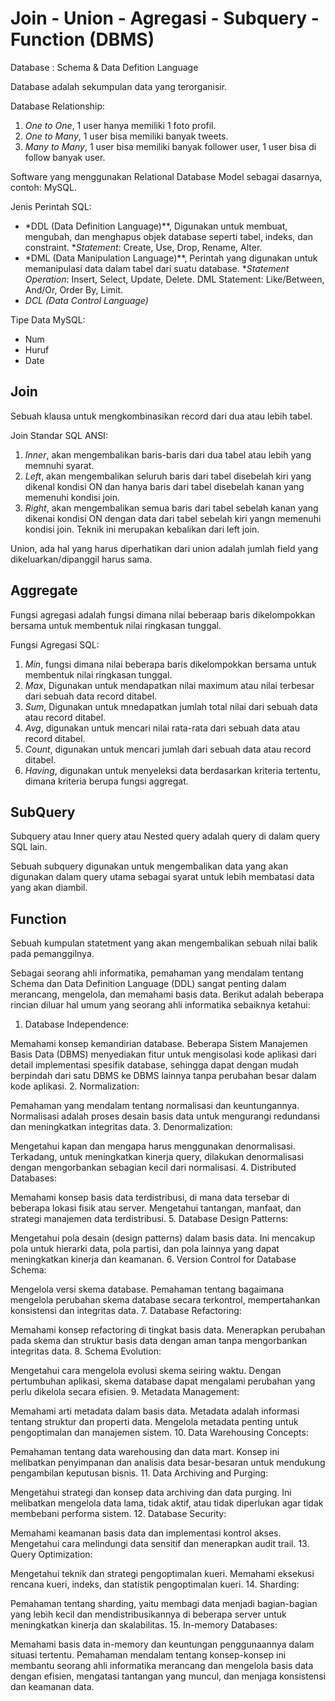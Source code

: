 # Join - Union - Agregasi - Subquery - Function (DBMS)

Database : Schema & Data Defition Language

Database adalah sekumpulan data yang terorganisir.

Database Relationship:
1. *One to One*, 1 user hanya memiliki 1 foto profil.
2. *One to Many*, 1 user bisa memiliki banyak tweets.
3. *Many to Many*, 1 user bisa memiliki banyak follower user, 1 user bisa di follow banyak user.

Software yang menggunakan Relational Database Model sebagai dasarnya, contoh: MySQL.

Jenis Perintah SQL:
- *DDL (Data Definition Language)**, Digunakan untuk membuat, mengubah, dan menghapus objek database seperti tabel, indeks, dan constraint. **Statement*: Create, Use, Drop, Rename, Alter.
- *DML (Data Manipulation Language)**, Perintah yang digunakan untuk memanipulasi data dalam tabel dari suatu database. **Statement Operation*: Insert, Select, Update, Delete. DML Statement: Like/Between, And/Or, Order By, Limit.
- *DCL (Data Control Language)*

Tipe Data MySQL:
- Num
- Huruf
- Date

## Join
Sebuah klausa untuk mengkombinasikan record dari dua atau lebih tabel.

Join Standar SQL ANSI:
1. *Inner*, akan mengembalikan baris-baris dari dua tabel atau lebih yang memnuhi syarat.
2. *Left*, akan mengembalikan seluruh baris dari tabel disebelah kiri yang dikenal kondisi ON dan hanya baris dari tabel disebelah kanan yang memenuhi kondisi join.
3. *Right*, akan mengembalikan semua baris dari tabel sebelah kanan yang dikenai kondisi ON dengan data dari tabel sebelah kiri yangn memenuhi kondisi join. Teknik ini merupakan kebalikan dari left join.

Union, ada hal yang harus diperhatikan dari union adalah jumlah field yang dikeluarkan/dipanggil harus sama.

## Aggregate 
Fungsi agregasi adalah fungsi dimana nilai beberaap baris dikelompokkan bersama untuk membentuk nilai ringkasan tunggal.

Fungsi Agregasi SQL:
1. *Min*, fungsi dimana nilai beberapa baris dikelompokkan bersama untuk membentuk nilai ringkasan tunggal.
2. *Max*, Digunakan untuk mendapatkan nilai maximum atau nilai terbesar dari sebuah data record ditabel.
3. *Sum*, Digunakan untuk mnedapatkan jumlah total nilai dari sebuah data atau record ditabel.
4. *Avg*, digunakan untuk mencari nilai rata-rata dari sebuah data atau record ditabel.
5. *Count*, digunakan untuk mencari jumlah dari sebuah data atau record ditabel.
6. *Having*, digunakan untuk menyeleksi data berdasarkan kriteria tertentu, dimana kriteria berupa fungsi aggregat.

## SubQuery
Subquery atau Inner query atau Nested query adalah query di dalam query SQL lain.

Sebuah subquery  digunakan untuk mengembalikan data yang akan digunakan dalam query utama sebagai syarat untuk lebih membatasi data yang akan diambil.

## Function
Sebuah kumpulan statetment yang akan mengembalikan sebuah nilai balik pada pemanggilnya.

Sebagai seorang ahli informatika, pemahaman yang mendalam tentang Schema dan Data Definition Language (DDL) sangat penting dalam merancang, mengelola, dan memahami basis data. Berikut adalah beberapa rincian diluar hal umum yang seorang ahli informatika sebaiknya ketahui:

1. Database Independence:

Memahami konsep kemandirian database. Beberapa Sistem Manajemen Basis Data (DBMS) menyediakan fitur untuk mengisolasi kode aplikasi dari detail implementasi spesifik database, sehingga dapat dengan mudah berpindah dari satu DBMS ke DBMS lainnya tanpa perubahan besar dalam kode aplikasi.
2. Normalization:

Pemahaman yang mendalam tentang normalisasi dan keuntungannya. Normalisasi adalah proses desain basis data untuk mengurangi redundansi dan meningkatkan integritas data.
3. Denormalization:

Mengetahui kapan dan mengapa harus menggunakan denormalisasi. Terkadang, untuk meningkatkan kinerja query, dilakukan denormalisasi dengan mengorbankan sebagian kecil dari normalisasi.
4. Distributed Databases:

Memahami konsep basis data terdistribusi, di mana data tersebar di beberapa lokasi fisik atau server. Mengetahui tantangan, manfaat, dan strategi manajemen data terdistribusi.
5. Database Design Patterns:

Mengetahui pola desain (design patterns) dalam basis data. Ini mencakup pola untuk hierarki data, pola partisi, dan pola lainnya yang dapat meningkatkan kinerja dan keamanan.
6. Version Control for Database Schema:

Mengelola versi skema database. Pemahaman tentang bagaimana mengelola perubahan skema database secara terkontrol, mempertahankan konsistensi dan integritas data.
7. Database Refactoring:

Memahami konsep refactoring di tingkat basis data. Menerapkan perubahan pada skema dan struktur basis data dengan aman tanpa mengorbankan integritas data.
8. Schema Evolution:

Mengetahui cara mengelola evolusi skema seiring waktu. Dengan pertumbuhan aplikasi, skema database dapat mengalami perubahan yang perlu dikelola secara efisien.
9. Metadata Management:

Memahami arti metadata dalam basis data. Metadata adalah informasi tentang struktur dan properti data. Mengelola metadata penting untuk pengoptimalan dan manajemen sistem.
10. Data Warehousing Concepts:

Pemahaman tentang data warehousing dan data mart. Konsep ini melibatkan penyimpanan dan analisis data besar-besaran untuk mendukung pengambilan keputusan bisnis.
11. Data Archiving and Purging:

Mengetahui strategi dan konsep data archiving dan data purging. Ini melibatkan mengelola data lama, tidak aktif, atau tidak diperlukan agar tidak membebani performa sistem.
12. Database Security:

Memahami keamanan basis data dan implementasi kontrol akses. Mengetahui cara melindungi data sensitif dan menerapkan audit trail.
13. Query Optimization:

Mengetahui teknik dan strategi pengoptimalan kueri. Memahami eksekusi rencana kueri, indeks, dan statistik pengoptimalan kueri.
14. Sharding:

Pemahaman tentang sharding, yaitu membagi data menjadi bagian-bagian yang lebih kecil dan mendistribusikannya di beberapa server untuk meningkatkan kinerja dan skalabilitas.
15. In-memory Databases:

Memahami basis data in-memory dan keuntungan penggunaannya dalam situasi tertentu.
Pemahaman mendalam tentang konsep-konsep ini membantu seorang ahli informatika merancang dan mengelola basis data dengan efisien, mengatasi tantangan yang muncul, dan menjaga konsistensi dan keamanan data.
